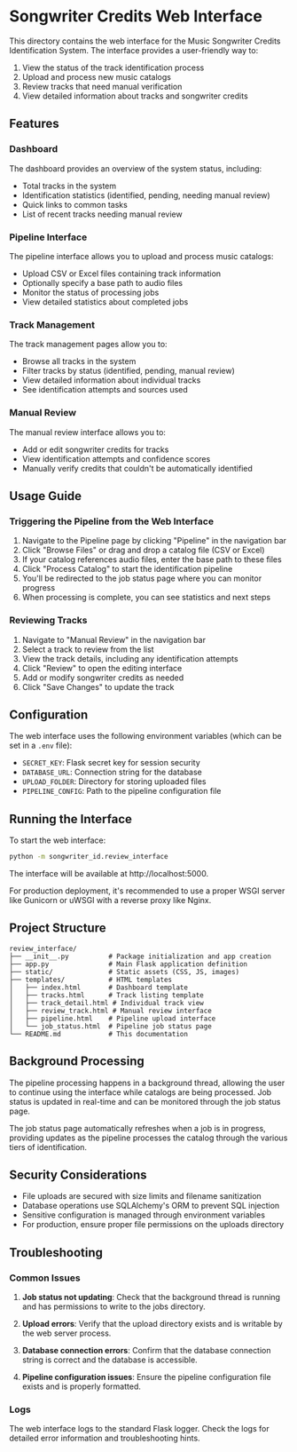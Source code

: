 # Songwriter Credits Web Interface

This directory contains the web interface for the Music Songwriter Credits Identification System. The interface provides a user-friendly way to:

1. View the status of the track identification process
2. Upload and process new music catalogs 
3. Review tracks that need manual verification
4. View detailed information about tracks and songwriter credits

## Features

### Dashboard

The dashboard provides an overview of the system status, including:
- Total tracks in the system
- Identification statistics (identified, pending, needing manual review)
- Quick links to common tasks
- List of recent tracks needing manual review

### Pipeline Interface

The pipeline interface allows you to upload and process music catalogs:
- Upload CSV or Excel files containing track information
- Optionally specify a base path to audio files
- Monitor the status of processing jobs
- View detailed statistics about completed jobs

### Track Management

The track management pages allow you to:
- Browse all tracks in the system
- Filter tracks by status (identified, pending, manual review)
- View detailed information about individual tracks
- See identification attempts and sources used

### Manual Review

The manual review interface allows you to:
- Add or edit songwriter credits for tracks
- View identification attempts and confidence scores
- Manually verify credits that couldn't be automatically identified

## Usage Guide

### Triggering the Pipeline from the Web Interface

1. Navigate to the Pipeline page by clicking "Pipeline" in the navigation bar
2. Click "Browse Files" or drag and drop a catalog file (CSV or Excel)
3. If your catalog references audio files, enter the base path to these files
4. Click "Process Catalog" to start the identification pipeline
5. You'll be redirected to the job status page where you can monitor progress
6. When processing is complete, you can see statistics and next steps

### Reviewing Tracks

1. Navigate to "Manual Review" in the navigation bar
2. Select a track to review from the list
3. View the track details, including any identification attempts
4. Click "Review" to open the editing interface
5. Add or modify songwriter credits as needed
6. Click "Save Changes" to update the track

## Configuration

The web interface uses the following environment variables (which can be set in a `.env` file):

- `SECRET_KEY`: Flask secret key for session security
- `DATABASE_URL`: Connection string for the database
- `UPLOAD_FOLDER`: Directory for storing uploaded files
- `PIPELINE_CONFIG`: Path to the pipeline configuration file

## Running the Interface

To start the web interface:

```bash
python -m songwriter_id.review_interface
```

The interface will be available at http://localhost:5000.

For production deployment, it's recommended to use a proper WSGI server like Gunicorn or uWSGI with a reverse proxy like Nginx.

## Project Structure

```
review_interface/
├── __init__.py          # Package initialization and app creation
├── app.py               # Main Flask application definition
├── static/              # Static assets (CSS, JS, images)
├── templates/           # HTML templates
│   ├── index.html       # Dashboard template
│   ├── tracks.html      # Track listing template
│   ├── track_detail.html # Individual track view
│   ├── review_track.html # Manual review interface
│   ├── pipeline.html    # Pipeline upload interface
│   └── job_status.html  # Pipeline job status page
└── README.md            # This documentation
```

## Background Processing

The pipeline processing happens in a background thread, allowing the user to continue using the interface while catalogs are being processed. Job status is updated in real-time and can be monitored through the job status page.

The job status page automatically refreshes when a job is in progress, providing updates as the pipeline processes the catalog through the various tiers of identification.

## Security Considerations

- File uploads are secured with size limits and filename sanitization
- Database operations use SQLAlchemy's ORM to prevent SQL injection
- Sensitive configuration is managed through environment variables
- For production, ensure proper file permissions on the uploads directory

## Troubleshooting

### Common Issues

1. **Job status not updating**: Check that the background thread is running and has permissions to write to the jobs directory.

2. **Upload errors**: Verify that the upload directory exists and is writable by the web server process.

3. **Database connection errors**: Confirm that the database connection string is correct and the database is accessible.

4. **Pipeline configuration issues**: Ensure the pipeline configuration file exists and is properly formatted.

### Logs

The web interface logs to the standard Flask logger. Check the logs for detailed error information and troubleshooting hints.
